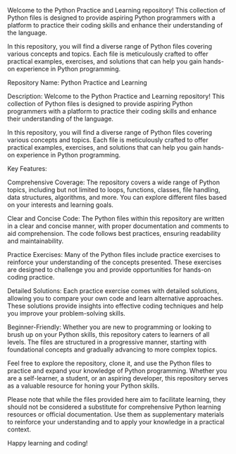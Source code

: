 Welcome to the Python Practice and Learning repository! This collection of Python files is designed to provide aspiring Python programmers with a platform to practice their coding skills and enhance their understanding of the language.

In this repository, you will find a diverse range of Python files covering various concepts and topics. Each file is meticulously crafted to offer practical examples, exercises, and solutions that can help you gain hands-on experience in Python programming.


Repository Name: Python Practice and Learning

Description:
Welcome to the Python Practice and Learning repository! This collection of Python files is designed to provide aspiring Python programmers with a platform to practice their coding skills and enhance their understanding of the language.

In this repository, you will find a diverse range of Python files covering various concepts and topics. Each file is meticulously crafted to offer practical examples, exercises, and solutions that can help you gain hands-on experience in Python programming.

Key Features:

Comprehensive Coverage: The repository covers a wide range of Python topics, including but not limited to loops, functions, classes, file handling, data structures, algorithms, and more. You can explore different files based on your interests and learning goals.

Clear and Concise Code: The Python files within this repository are written in a clear and concise manner, with proper documentation and comments to aid comprehension. The code follows best practices, ensuring readability and maintainability.

Practice Exercises: Many of the Python files include practice exercises to reinforce your understanding of the concepts presented. These exercises are designed to challenge you and provide opportunities for hands-on coding practice.

Detailed Solutions: Each practice exercise comes with detailed solutions, allowing you to compare your own code and learn alternative approaches. These solutions provide insights into effective coding techniques and help you improve your problem-solving skills.

Beginner-Friendly: Whether you are new to programming or looking to brush up on your Python skills, this repository caters to learners of all levels. The files are structured in a progressive manner, starting with foundational concepts and gradually advancing to more complex topics.

Feel free to explore the repository, clone it, and use the Python files to practice and expand your knowledge of Python programming. Whether you are a self-learner, a student, or an aspiring developer, this repository serves as a valuable resource for honing your Python skills.

Please note that while the files provided here aim to facilitate learning, they should not be considered a substitute for comprehensive Python learning resources or official documentation. Use them as supplementary materials to reinforce your understanding and to apply your knowledge in a practical context.

Happy learning and coding!

